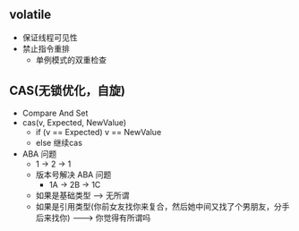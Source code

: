 ## volatile

+ 保证线程可见性
+ 禁止指令重排
    + 单例模式的双重检查
    
## CAS(无锁优化，自旋)
+ Compare And Set
+ cas(v, Expected, NewValue)
    + if (v == Expected) v == NewValue
    + else 继续cas
+ ABA 问题
    + 1 -> 2 -> 1
    + 版本号解决 ABA 问题
        + 1A -> 2B -> 1C
    + 如果是基础类型 --> 无所谓
    + 如果是引用类型(你前女友找你来复合，然后她中间又找了个男朋友，分手后来找你) ---> 你觉得有所谓吗
